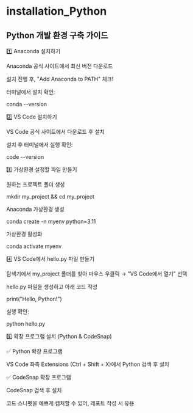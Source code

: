# installation_Python

## Python 개발 환경 구축 가이드

1️⃣ Anaconda 설치하기

Anaconda 공식 사이트에서 최신 버전 다운로드

설치 진행 후, "Add Anaconda to PATH" 체크!

터미널에서 설치 확인:

conda --version

2️⃣ VS Code 설치하기

VS Code 공식 사이트에서 다운로드 후 설치

설치 후 터미널에서 실행 확인:

code --version

3️⃣ 가상환경 설정할 파일 만들기

원하는 프로젝트 폴더 생성

mkdir my_project && cd my_project

Anaconda 가상환경 생성

conda create -n myenv python=3.11

가상환경 활성화

conda activate myenv

4️⃣ VS Code에서 hello.py 파일 만들기

탐색기에서 my_project 폴더를 찾아 마우스 우클릭 → "VS Code에서 열기" 선택

hello.py 파일을 생성하고 아래 코드 작성

print("Hello, Python!")

실행 확인:

python hello.py

5️⃣ 확장 프로그램 설치 (Python & CodeSnap)

✅ Python 확장 프로그램

VS Code 좌측 Extensions (Ctrl + Shift + X)에서 Python 검색 후 설치

✅ CodeSnap 확장 프로그램

CodeSnap 검색 후 설치

코드 스니펫을 예쁘게 캡처할 수 있어, 레포트 작성 시 유용

